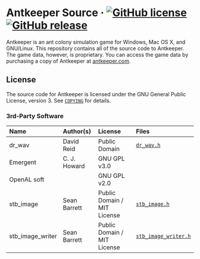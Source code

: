 # Antkeeper Source &middot; [![GitHub license](https://img.shields.io/github/license/cjhoward/antkeeper.svg)](https://github.com/cjhoward/antkeeper/blob/master/COPYING) [![GitHub release](https://img.shields.io/github/release/cjhoward/antkeeper.svg)](https://github.com/cjhoward/antkeeper/releases/)

Antkeeper is an ant colony simulation game for Windows, Mac OS X, and GNU/Linux. This repository contains all of the source code to Antkeeper. The game data, however, is proprietary. You can access the game data by purchasing a copy of Antkeeper at [antkeeper.com](https://antkeeper.com/).

## License

The source code for Antkeeper is licensed under the GNU General Public License, version 3. See [`COPYING`](./COPYING) for details.

### 3rd-Party Software

| Name             | Author(s)    | License                     | Files |
| :--------------- | :----------- | :-------------------------- | :---- |
| dr_wav           | David Reid   | Public Domain               | [`dr_wav.h`](./src/dr_libs/dr_wav.h) |
| Emergent         | C. J. Howard | GNU GPL v3.0                |       |
| OpenAL soft      |              | GNU GPL v2.0                |       |
| stb_image        | Sean Barrett | Public Domain / MIT License | [`stb_image.h`](./src/stb/stb_image.h) |
| stb_image_writer | Sean Barrett | Public Domain / MIT License | [`stb_image_writer.h`](./src/stb/stb_image_writer.h) |
